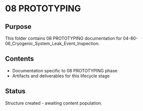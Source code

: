 # 08 PROTOTYPING

## Purpose
This folder contains 08 PROTOTYPING documentation for 04-80-06_Cryogenic_System_Leak_Event_Inspection.

## Contents
- Documentation specific to 08 PROTOTYPING phase
- Artifacts and deliverables for this lifecycle stage

## Status
Structure created - awaiting content population.
